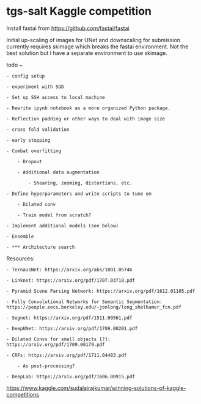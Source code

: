 # tgs-salt Kaggle competition

Install fastai from https://github.com/fastai/fastai

Initial up-scaling of images for UNet and downscaling for submission currently requires skimage which breaks the fastai
environment. Not the best solution but I have a separate environment to use skimage.

todo ~

	- config setup

	- experiment with SGD

	- Set up SSH access to local machine

	- Rewrite ipynb notebook as a more organized Python package.

	- Reflection padding or other ways to deal with image size

	- cross fold validation

	- early stopping

	- Combat overfitting

		- Dropout

		- Additional data augmentation

			- Shearing, zooming, distortions, etc.

	- Define hyperparameters and write scripts to tune em

		- Dilated conv

		- Train model from scratch?

	- Implement additional models (see below)

	- Ensemble

	- *** Architecture search


Resources:

	- TernausNet: https://arxiv.org/abs/1801.05746
	
	- Linknet: https://arxiv.org/pdf/1707.03718.pdf
	
	- Pyramid Scene Parsing Network: https://arxiv.org/pdf/1612.01105.pdf
	
	- Fully Convolutional Networks for Semantic Segmentation: https://people.eecs.berkeley.edu/~jonlong/long_shelhamer_fcn.pdf
	
	- Segnet: https://arxiv.org/pdf/1511.00561.pdf
	
	- DeepUNet: https://arxiv.org/pdf/1709.00201.pdf
	
	- Dilated Convs for small objects [?]: https://arxiv.org/pdf/1709.00179.pdf
	
	- CRFs: https://arxiv.org/pdf/1711.04483.pdf
	
		- As post-processing?
		
	- DeepLab: https://arxiv.org/pdf/1606.00915.pdf

https://www.kaggle.com/sudalairajkumar/winning-solutions-of-kaggle-competitions
